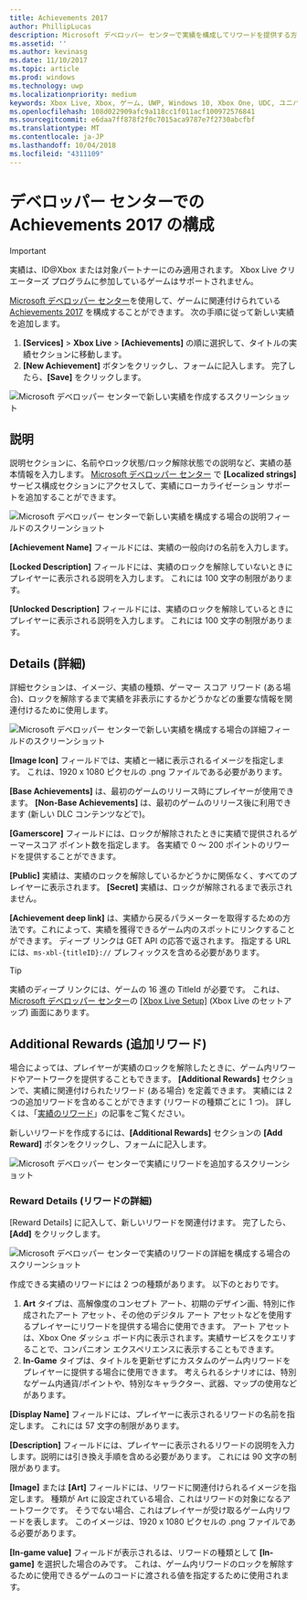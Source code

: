 ```yaml
---
title: Achievements 2017
author: PhillipLucas
description: Microsoft デベロッパー センターで実績を構成してリワードを提供する方法について説明します。
ms.assetid: ''
ms.author: kevinasg
ms.date: 11/10/2017
ms.topic: article
ms.prod: windows
ms.technology: uwp
ms.localizationpriority: medium
keywords: Xbox Live, Xbox, ゲーム, UWP, Windows 10, Xbox One, UDC, ユニバーサル デベロッパー センター
ms.openlocfilehash: 108d022909afc9a118cc1f011acf100972576841
ms.sourcegitcommit: e6daa7ff878f2f0c7015aca9787e7f2730abcfbf
ms.translationtype: MT
ms.contentlocale: ja-JP
ms.lasthandoff: 10/04/2018
ms.locfileid: "4311109"
---
```

# <a name="configure-achievements-2017-on-dev-center"></a>デベロッパー センターでの Achievements 2017 の構成

> [!IMPORTANT]
> 実績は、ID@Xbox または対象パートナーにのみ適用されます。 Xbox Live クリエーターズ プログラムに参加しているゲームはサポートされません。

[Microsoft デベロッパー センター](https://developer.microsoft.com/dashboard)を使用して、ゲームに関連付けられている [Achievements 2017](../../achievements-2017/simplified-achievements.md) を構成することができます。 次の手順に従って新しい実績を追加します。

1. **[Services]** > **Xbox Live** > **[Achievements]** の順に選択して、タイトルの実績セクションに移動します。
2. **[New Achievement]** ボタンをクリックし、フォームに記入します。  完了したら、**[Save]** をクリックします。

![Microsoft デベロッパー センターで新しい実績を作成するスクリーンショット](../../images/dev-center/achievements-1.png)

## <a name="description"></a>説明
説明セクションに、名前やロック状態/ロック解除状態での説明など、実績の基本情報を入力します。 [Microsoft デベロッパー センター](https://developer.microsoft.com/dashboard) で **[Localized strings]** サービス構成セクションにアクセスして、実績にローカライゼーション サポートを追加することができます。

![Microsoft デベロッパー センターで新しい実績を構成する場合の説明フィールドのスクリーンショット](../../images/dev-center/achievements-2.png)

**[Achievement Name]** フィールドには、実績の一般向けの名前を入力します。

**[Locked Description]** フィールドには、実績のロックを解除していないときにプレイヤーに表示される説明を入力します。 これには 100 文字の制限があります。

**[Unlocked Description]** フィールドには、実績のロックを解除しているときにプレイヤーに表示される説明を入力します。 これには 100 文字の制限があります。

## <a name="details"></a>Details (詳細)
詳細セクションは、イメージ、実績の種類、ゲーマー スコア リワード (ある場合)、ロックを解除するまで実績を非表示にするかどうかなどの重要な情報を関連付けるために使用します。

![Microsoft デベロッパー センターで新しい実績を構成する場合の詳細フィールドのスクリーンショット](../../images/dev-center/achievements-3.png)

**[Image Icon]** フィールドでは、実績と一緒に表示されるイメージを指定します。 これは、1920 x 1080 ピクセルの .png ファイルである必要があります。

**[Base Achievements]** は、最初のゲームのリリース時にプレイヤーが使用できます。 **[Non-Base Achievements]** は、最初のゲームのリリース後に利用できます (新しい DLC コンテンツなどで)。

**[Gamerscore]** フィールドには、ロックが解除されたときに実績で提供されるゲーマースコア ポイント数を指定します。 各実績で 0 ～ 200 ポイントのリワードを提供することができます。  

**[Public]** 実績は、実績のロックを解除しているかどうかに関係なく、すべてのプレイヤーに表示されます。 **[Secret]** 実績は、ロックが解除されるまで表示されません。

**[Achievement deep link]** は、実績から戻るパラメーターを取得するための方法です。これによって、実績を獲得できるゲーム内のスポットにリンクすることができます。 ディープ リンクは GET API の応答で返されます。 指定する URL には、`ms-xbl-{titleID}://` プレフィックスを含める必要があります。

> [!TIP]
> 実績のディープ リンクには、ゲームの 16 進の TitleId が必要です。 これは、[Microsoft デベロッパー センター](https://developer.microsoft.com/dashboard)の [[Xbox Live Setup]](xbox-live-setup.md) (Xbox Live のセットアップ) 画面にあります。

## <a name="additional-rewards"></a>Additional Rewards (追加リワード)
場合によっては、プレイヤーが実績のロックを解除したときに、ゲーム内リワードやアートワークを提供することもできます。 **[Additional Rewards]** セクションで、実績に関連付けられたリワード (ある場合) を定義できます。 実績には 2 つの追加リワードを含めることができます (リワードの種類ごとに 1 つ)。 詳しくは、「[実績のリワード](../../achievements-2017/achievement-rewards.md)」の記事をご覧ください。

新しいリワードを作成するには、**[Additional Rewards]** セクションの **[Add Reward]** ボタンをクリックし、フォームに記入します。

![Microsoft デベロッパー センターで実績にリワードを追加するスクリーンショット](../../images/dev-center/achievements-4.png)

### <a name="reward-details"></a>Reward Details (リワードの詳細)
[Reward Details] に記入して、新しいリワードを関連付けます。 完了したら、**[Add]** をクリックします。

![Microsoft デベロッパー センターで実績のリワードの詳細を構成する場合のスクリーンショット](../../images/dev-center/achievements-5.png)

作成できる実績のリワードには 2 つの種類があります。 以下のとおりです。

1. **Art** タイプは、高解像度のコンセプト アート、初期のデザイン画、特別に作成されたアート アセット、その他のデジタル アート アセットなどを使用するプレイヤーにリワードを提供する場合に使用できます。 アート アセットは、Xbox One ダッシュ ボード内に表示されます。実績サービスをクエリすることで、コンパニオン エクスペリエンスに表示することもできます。
2. **In-Game** タイプは、タイトルを更新せずにカスタムのゲーム内リワードをプレイヤーに提供する場合に使用できます。 考えられるシナリオには、特別なゲーム内通貨/ポイントや、特別なキャラクター、武器、マップの使用などがあります。

**[Display Name]** フィールドには、プレイヤーに表示されるリワードの名前を指定します。 これには 57 文字の制限があります。

**[Description]** フィールドには、プレイヤーに表示されるリワードの説明を入力します。説明には引き換え手順を含める必要があります。 これには 90 文字の制限があります。

**[Image]** または **[Art]** フィールドには、リワードに関連付けられるイメージを指定します。 種類が Art に設定されている場合、これはリワードの対象になるアートワークです。 そうでない場合、これはプレイヤーが受け取るゲーム内リワードを表します。 このイメージは、1920 x 1080 ピクセルの .png ファイルである必要があります。

**[In-game value]** フィールドが表示されるは、リワードの種類として **[In-game]** を選択した場合のみです。 これは、ゲーム内リワードのロックを解除するために使用できるゲームのコードに渡される値を指定するために使用されます。
